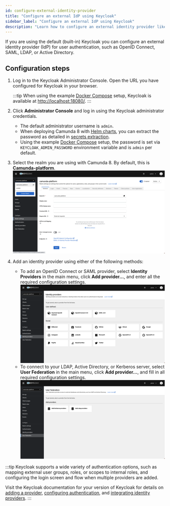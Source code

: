 ```yaml
---
id: configure-external-identity-provider
title: "Configure an external IdP using Keycloak"
sidebar_label: "Configure an external IdP using Keycloak"
description: "Learn how to configure an external identity provider like OpenID Connect, SAML, LDAP, or Active Directory."
---
```


If you are using the default (built-in) Keycloak you can configure an external identity provider (IdP) for user authentication, such as OpenID Connect, SAML, LDAP, or Active Directory.

## Configuration steps

1.  Log in to the Keycloak Administrator Console. Open the URL you have configured for Keycloak in your browser.

    :::tip
    When using the example [Docker Compose](/self-managed/quickstart/developer-quickstart/docker-compose.md) setup, Keycloak is available at [http://localhost:18080/](http://localhost:18080/).
    :::

2.  Click **Administrator Console** and log in using the Keycloak administrator credentials.
    - The default administrator username is `admin`.
    - When deploying Camunda 8 with [Helm charts](/self-managed/setup/overview.md), you can extract the password as detailed in [secrets extraction](/self-managed/deployment/helm/upgrade/index.md#secrets-extraction).
    - Using the example [Docker Compose](/self-managed/quickstart/developer-quickstart/docker-compose.md) setup, the password is set via `KEYCLOAK_ADMIN_PASSWORD` environment variable and is `admin` per default.

3.  Select the realm you are using with Camunda 8. By default, this is **Camunda-platform**.
    ![keycloak-realm-select](../img/keycloak-admin-realm-select.png)

4.  Add an identity provider using either of the following methods:
    - To add an OpenID Connect or SAML provider, select **Identity Providers** in the main menu, click **Add provider...**, and enter all the required configuration settings.
      ![keycloak-add-identity-provider](../img/keycloak-add-identity-provider.png)
    - To connect to your LDAP, Active Directory, or Kerberos server, select **User Federation** in the main menu, click **Add provider...**, and fill in all required configuration settings.
      ![keycloak-add-user-federation](../img/keycloak-add-user-federation.png)

:::tip
Keycloak supports a wide variety of authentication options, such as mapping external user groups, roles, or scopes to internal roles, and configuring the login screen and flow when multiple providers are added.

Visit the Keycloak documentation for your version of Keycloak for details on [adding a provider](https://www.keycloak.org/docs/latest/server_admin/#adding-a-provider),
[configuring authentication](https://www.keycloak.org/docs/latest/server_admin/index.html#configuring-authentication_server_administration_guide), and
[integrating identity providers](https://www.keycloak.org/docs/latest/server_admin/index.html#_identity_broker).
:::
